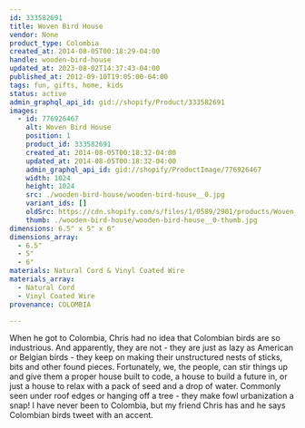 ```yaml
---
id: 333582691
title: Woven Bird House
vendor: None
product_type: Colombia
created_at: 2014-08-05T00:18:29-04:00
handle: wooden-bird-house
updated_at: 2023-08-02T14:37:43-04:00
published_at: 2012-09-10T19:05:00-04:00
tags: fun, gifts, home, kids
status: active
admin_graphql_api_id: gid://shopify/Product/333582691
images:
  - id: 776926467
    alt: Woven Bird House
    position: 1
    product_id: 333582691
    created_at: 2014-08-05T00:18:32-04:00
    updated_at: 2014-08-05T00:18:32-04:00
    admin_graphql_api_id: gid://shopify/ProductImage/776926467
    width: 1024
    height: 1024
    src: ./wooden-bird-house/wooden-bird-house__0.jpg
    variant_ids: []
    oldSrc: https://cdn.shopify.com/s/files/1/0589/2901/products/Woven_Birdhouse-1887902849-O.jpeg?v=1407212312
    thumb: ./wooden-bird-house/wooden-bird-house__0-thumb.jpg
dimensions: 6.5" x 5" x 6"
dimensions_array:
  - 6.5"
  - 5"
  - 6"
materials: Natural Cord & Vinyl Coated Wire
materials_array:
  - Natural Cord
  - Vinyl Coated Wire
provenance: COLOMBIA

---
```


When he got to Colombia, Chris had no idea that Colombian birds are so industrious. And apparently, they are not - they are just as lazy as American or Belgian birds - they keep on making their unstructured nests of sticks, bits and other found pieces. Fortunately, we, the people, can stir things up and give them a proper house built to code, a house to build a future in, or just a house to relax with a pack of seed and a drop of water. Commonly seen under roof edges or hanging off a tree - they make fowl urbanization a snap! I have never been to Colombia, but my friend Chris has and he says Colombian birds tweet with an accent.